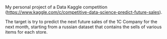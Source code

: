 My personal project of a Data Kaggle competition (https://www.kaggle.com/c/competitive-data-science-predict-future-sales).

The target is try to predict the next future sales of the 1C Company for the next month, starting from a russian dataset that contains the sells of various items for each store.
